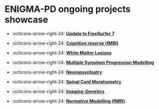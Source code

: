 # ENIGMA-PD ongoing projects showcase


<div class="grid cards" markdown>

-   :octicons-arrow-right-24: [__Update to FreeSurfer 7__](freesurfer7.md)

-   :octicons-arrow-right-24: [__Cognitive reserve (fMRI)__](cognitive_reserve.md)

-   :octicons-arrow-right-24: [__White Matter Lesions__](wml.md)

-   :octicons-arrow-right-24: [__Multiple Symptom Progression Modelling__](mspm.md)

-   :octicons-arrow-right-24: [__Neuropsychiatry__](neuropsych.md)

-   :octicons-arrow-right-24: [__Spinal Cord Morphometry__](spinal_cord.md)

-   :octicons-arrow-right-24: [__Imaging-Genetics__](imaging_genetics.md)

-   :octicons-arrow-right-24: [__Normative Modelling (fMRI)__](normative_modelling.md)


</div>